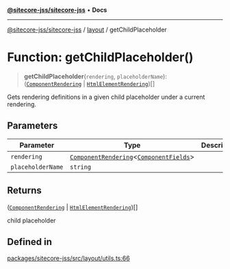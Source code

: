 [**@sitecore-jss/sitecore-jss**](../../README.md) • **Docs**

***

[@sitecore-jss/sitecore-jss](../../README.md) / [layout](../README.md) / getChildPlaceholder

# Function: getChildPlaceholder()

> **getChildPlaceholder**(`rendering`, `placeholderName`): ([`ComponentRendering`](../interfaces/ComponentRendering.md) \| [`HtmlElementRendering`](../interfaces/HtmlElementRendering.md))[]

Gets rendering definitions in a given child placeholder under a current rendering.

## Parameters

| Parameter | Type | Description |
| ------ | ------ | ------ |
| `rendering` | [`ComponentRendering`](../interfaces/ComponentRendering.md)\<[`ComponentFields`](../interfaces/ComponentFields.md)\> |  |
| `placeholderName` | `string` |  |

## Returns

([`ComponentRendering`](../interfaces/ComponentRendering.md) \| [`HtmlElementRendering`](../interfaces/HtmlElementRendering.md))[]

child placeholder

## Defined in

[packages/sitecore-jss/src/layout/utils.ts:66](https://github.com/Sitecore/jss/blob/991c8f57eceef710471966b7c855981e4aac1ded/packages/sitecore-jss/src/layout/utils.ts#L66)
